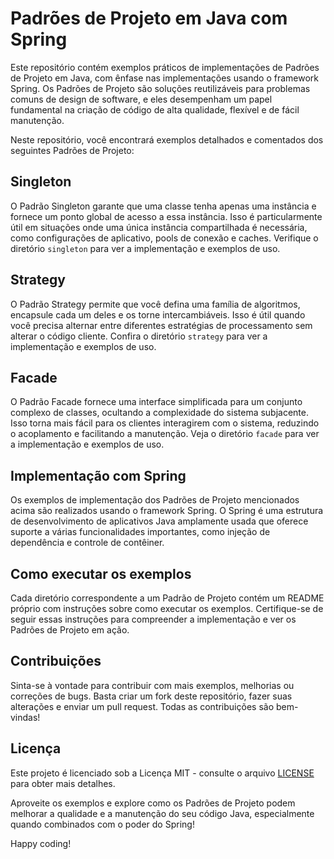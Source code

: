 # Padrões de Projeto em Java com Spring

Este repositório contém exemplos práticos de implementações de Padrões de Projeto em Java, com ênfase nas implementações usando o framework Spring. Os Padrões de Projeto são soluções reutilizáveis para problemas comuns de design de software, e eles desempenham um papel fundamental na criação de código de alta qualidade, flexível e de fácil manutenção.

Neste repositório, você encontrará exemplos detalhados e comentados dos seguintes Padrões de Projeto:

## Singleton

O Padrão Singleton garante que uma classe tenha apenas uma instância e fornece um ponto global de acesso a essa instância. Isso é particularmente útil em situações onde uma única instância compartilhada é necessária, como configurações de aplicativo, pools de conexão e caches. Verifique o diretório `singleton` para ver a implementação e exemplos de uso.

## Strategy

O Padrão Strategy permite que você defina uma família de algoritmos, encapsule cada um deles e os torne intercambiáveis. Isso é útil quando você precisa alternar entre diferentes estratégias de processamento sem alterar o código cliente. Confira o diretório `strategy` para ver a implementação e exemplos de uso.

## Facade

O Padrão Facade fornece uma interface simplificada para um conjunto complexo de classes, ocultando a complexidade do sistema subjacente. Isso torna mais fácil para os clientes interagirem com o sistema, reduzindo o acoplamento e facilitando a manutenção. Veja o diretório `facade` para ver a implementação e exemplos de uso.

## Implementação com Spring

Os exemplos de implementação dos Padrões de Projeto mencionados acima são realizados usando o framework Spring. O Spring é uma estrutura de desenvolvimento de aplicativos Java amplamente usada que oferece suporte a várias funcionalidades importantes, como injeção de dependência e controle de contêiner.

## Como executar os exemplos

Cada diretório correspondente a um Padrão de Projeto contém um README próprio com instruções sobre como executar os exemplos. Certifique-se de seguir essas instruções para compreender a implementação e ver os Padrões de Projeto em ação.

## Contribuições

Sinta-se à vontade para contribuir com mais exemplos, melhorias ou correções de bugs. Basta criar um fork deste repositório, fazer suas alterações e enviar um pull request. Todas as contribuições são bem-vindas!

## Licença

Este projeto é licenciado sob a Licença MIT - consulte o arquivo [LICENSE](LICENSE) para obter mais detalhes.

Aproveite os exemplos e explore como os Padrões de Projeto podem melhorar a qualidade e a manutenção do seu código Java, especialmente quando combinados com o poder do Spring!

Happy coding!

